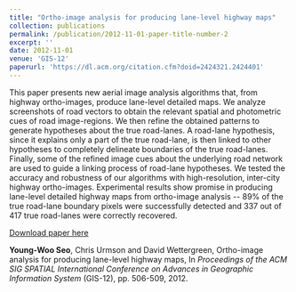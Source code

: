 ```yaml
---
title: "Ortho-image analysis for producing lane-level highway maps"
collection: publications
permalink: /publication/2012-11-01-paper-title-number-2
excerpt: ''
date: 2012-11-01
venue: 'GIS-12'
paperurl: 'https://dl.acm.org/citation.cfm?doid=2424321.2424401'
---
```

This paper presents new aerial image analysis algorithms that, from highway ortho-images, produce lane-level detailed maps. We analyze screenshots of road vectors to obtain the relevant spatial and photometric cues of road image-regions. We then refine the obtained patterns to generate hypotheses about the true road-lanes. A road-lane hypothesis, since it explains only a part of the true road-lane, is then linked to other hypotheses to completely delineate boundaries of the true road-lanes. Finally, some of the refined image cues about the underlying road network are used to guide a linking process of road-lane hypotheses. 
We tested the accuracy and robustness of our algorithms with high-resolution, inter-city highway ortho-images. Experimental results show promise in producing lane-level detailed highway maps from ortho-image analysis -- 89% of the true road-lane boundary pixels were successfully detected and 337 out of 417 true road-lanes were correctly recovered. 

[Download paper here](https://dl.acm.org/citation.cfm?doid=2424321.2424401)

**Young-Woo Seo**, Chris Urmson and David Wettergreen, Ortho-image analysis for producing lane-level highway maps, In <i>Proceedings of the ACM SIG SPATIAL International Conference on Advances in Geographic Information System</i> (GIS-12), pp. 506-509, 2012. 